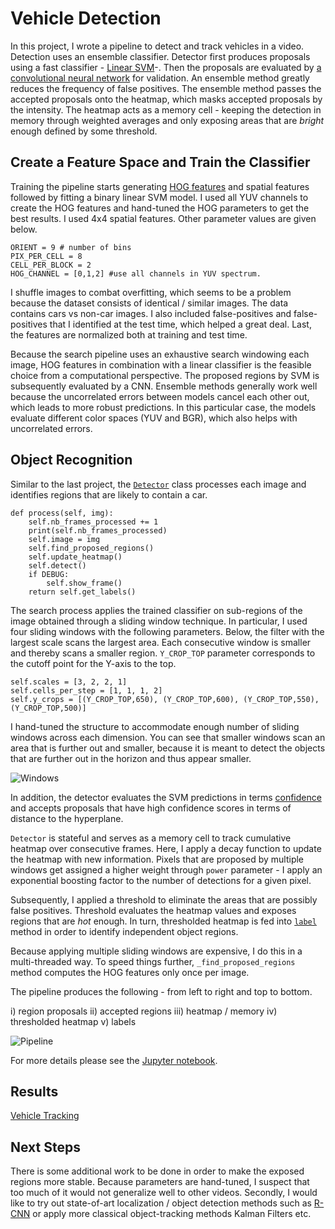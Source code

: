 # Vehicle Detection

In this project, I wrote a pipeline to detect and track vehicles in a video. Detection uses an ensemble classifier. Detector first produces proposals using a fast classifier - [Linear SVM](https://github.com/dzorlu/sdc/blob/master/vehicle_detection/src/train.py#L45)-. Then the proposals are evaluated by [a convolutional neural network](https://github.com/dzorlu/sdc/blob/master/vehicle_detection/src/train.py#L190) for validation. An ensemble method greatly reduces the frequency of false positives. The ensemble method passes the accepted proposals onto the heatmap, which masks accepted proposals by the intensity. The heatmap acts as a memory cell - keeping the detection in memory through weighted averages and only exposing areas that are _bright_ enough defined by some threshold.

## Create a Feature Space and Train the Classifier

Training the pipeline starts generating [HOG features](https://github.com/dzorlu/sdc/blob/master/vehicle_detection/src/preprocessing.py#L24) and spatial features followed by fitting a binary linear SVM model. I used all YUV channels to create the HOG features and hand-tuned the HOG parameters to get the best results. I used 4x4 spatial features. Other parameter values are given below.

```
ORIENT = 9 # number of bins
PIX_PER_CELL = 8
CELL_PER_BLOCK = 2
HOG_CHANNEL = [0,1,2] #use all channels in YUV spectrum.
```

I shuffle images to combat overfitting, which seems to be a problem because the dataset consists of identical / similar images. The data contains cars vs non-car images. I also included false-positives and false-positives that I identified at the test time, which helped a great deal. Last, the features are normalized both at training and test time.

Because the search pipeline uses an exhaustive search windowing each image, HOG features in combination with a linear classifier is the feasible choice from a computational perspective. The proposed regions by SVM is subsequently evaluated by a CNN. Ensemble methods generally work well because the uncorrelated errors between models cancel each other out, which leads to more robust predictions. In this particular case, the models evaluate different color spaces (YUV and BGR), which also helps with uncorrelated errors.

## Object Recognition

Similar to the last project, the [`Detector`](https://github.com/dzorlu/sdc/blob/master/vehicle_detection/src/search.py#L131) class processes each image and identifies regions that are likely to contain a car.

```
def process(self, img):
    self.nb_frames_processed += 1
    print(self.nb_frames_processed)
    self.image = img
    self.find_proposed_regions()
    self.update_heatmap()
    self.detect()
    if DEBUG:
        self.show_frame()
    return self.get_labels()
```

The search process applies the trained classifier on sub-regions of the image obtained through a sliding window technique. In particular, I used four sliding windows with the following parameters. Below, the filter with the largest scale scans the largest area. Each consecutive window is smaller and thereby scans a smaller region. `Y_CROP_TOP` parameter corresponds to the cutoff point for the Y-axis to the top.

```
self.scales = [3, 2, 2, 1]
self.cells_per_step = [1, 1, 1, 2]
self.y_crops = [(Y_CROP_TOP,650), (Y_CROP_TOP,600), (Y_CROP_TOP,550), (Y_CROP_TOP,500)]
```

I hand-tuned the structure to accommodate enough number of sliding windows across each dimension. You can see that smaller windows scan an area that is further out and smaller, because it is meant to detect the objects that are further out in the horizon and thus appear smaller.

![Windows](https://github.com/dzorlu/sdc/blob/master/vehicle_detection/images/Screen%20Shot%202017-03-17%20at%202.30.53%20PM.png)

In addition, the detector evaluates the SVM predictions in terms [confidence](http://scikit-learn.org/stable/modules/generated/sklearn.svm.LinearSVC.html#sklearn.svm.LinearSVC.decision_function) and accepts proposals that have high confidence scores in terms of distance to the hyperplane.

`Detector` is stateful and serves as a memory cell to track cumulative heatmap over consecutive frames. Here, I apply a decay function to update the heatmap with new information. Pixels that are proposed by multiple windows get assigned a higher weight through `power` parameter - I apply an exponential boosting factor to the number of detections for a given pixel.

Subsequently, I applied a threshold to eliminate the areas that are possibly false positives. Threshold evaluates the heatmap values and exposes regions that are _hot_ enough.  In turn, thresholded heatmap is fed into [`label`](https://docs.scipy.org/doc/scipy-0.16.0/reference/generated/scipy.ndimage.measurements.label.html) method in order to identify independent object regions.

Because applying multiple sliding windows are expensive, I do this in a multi-threaded way. To speed things further, `_find_proposed_regions` method computes the HOG features only once per image.

The pipeline produces the following - from left to right and top to bottom.

 i) region proposals
 ii) accepted regions
 iii) heatmap / memory
 iv) thresholded heatmap
 v) labels

![Pipeline](https://github.com/dzorlu/sdc/blob/master/vehicle_detection/writeup_images/pipe.png)

For more details please see the [Jupyter notebook](https://github.com/dzorlu/sdc/blob/master/vehicle_detection/vehicle_detection.ipynb).

## Results

[Vehicle Tracking](https://youtu.be/mzUvJ4lDocc)

## Next Steps
There is some additional work to be done in order to make the exposed regions more stable. Because parameters are hand-tuned, I suspect that too much of it would not generalize well to other videos. Secondly, I would like to try out state-of-art localization / object detection methods such as [R-CNN](https://arxiv.org/abs/1504.08083) or apply more classical object-tracking methods Kalman Filters etc.
